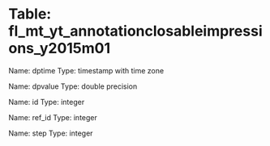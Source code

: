 Table: fl_mt_yt_annotationclosableimpressions_y2015m01
======================================================

Name: dptime
Type: timestamp with time zone

Name: dpvalue
Type: double precision

Name: id
Type: integer

Name: ref_id
Type: integer

Name: step
Type: integer

